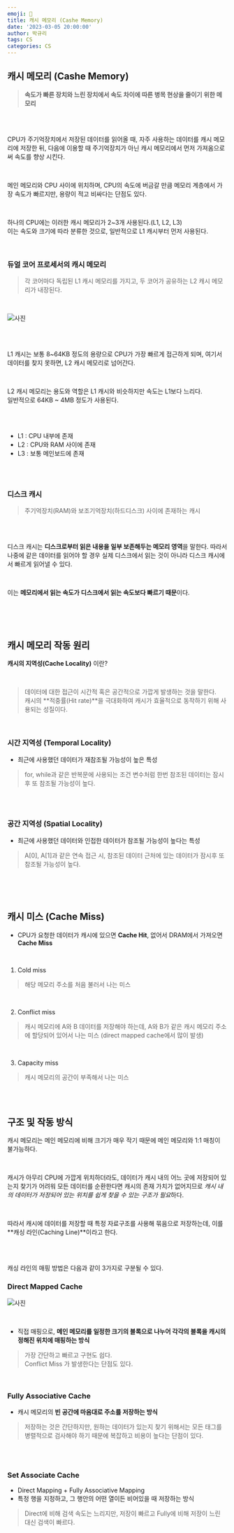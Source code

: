```yaml
---
emoji: 💸
title: 캐시 메모리 (Cashe Memory)
date: '2023-03-05 20:00:00'
author: 박규리
tags: CS 
categories: CS
---
```


## 캐시 메모리 (Cashe Memory)

> **속도가 빠른 장치와 느린 장치에서 속도 차이에 따른 병목 현상을 줄이기 위한 메모리**

</br>
</br>

CPU가 주기억장치에서 저장된 데이터를 읽어올 때, 자주 사용하는 데이터를 캐시 메모리에 저장한 뒤, 다음에 이용할 때 주기억장치가 아닌 캐시 메모리에서 먼저 가져옴으로써 속도를 향상 시킨다. </br>

</br>

메인 메모리와 CPU 사이에 위치하며, CPU의 속도에 버금갈 만큼 메모리 계층에서 가장 속도가 빠르지만, 용량이 적고 비싸다는 단점도 있다. </br>

</br>

하나의 CPU에는 이러한 캐시 메모리가 2~3개 사용된다.(L1, L2, L3) </br>
이는 속도와 크기에 따라 분류한 것으로, 일반적으로 L1 캐시부터 먼저 사용된다. </br>

</br>

### 듀얼 코어 프로세서의 캐시 메모리

> 각 코어마다 독립된 L1 캐시 메모리를 가지고, 두 코어가 공유하는 L2 캐시 메모리가 내장된다. </br>
</br>

![사진](./R1280x0.jpeg)

</br>
</br>

L1 캐시는 보통 8~64KB 정도의 용량으로 CPU가 가장 빠르게 접근하게 되며, 여기서 데이터를 찾지 못하면, L2 캐시 메모리로 넘어간다. </br>

</br>

L2 캐시 메모리는 용도와 역할은 L1 캐시와 비슷하지만 속도는 L1보다 느리다. </br>
일반적으로 64KB ~ 4MB 정도가 사용된다. </br>

</br>
</br>

- L1 : CPU 내부에 존재 </br>
- L2 : CPU와 RAM 사이에 존재 </br>
- L3 : 보통 메인보드에 존재 </br>

</br>
</br>

### 디스크 캐시

> 주기억장치(RAM)와 보조기억장치(하드디스크) 사이에 존재하는 캐시 </br>

</br>
</br>

디스크 캐시는 **디스크로부터 읽은 내용을 일부 보존해두는 메모리 영역**을 말한다. 따라서 나중에 같은 데이터를 읽어야 할 경우 실제 디스크에서 읽는 것이 아니라 디스크 캐시에서 빠르게 읽어낼 수 있다. </br>

</br>

이는 **메모리에서 읽는 속도가 디스크에서 읽는 속도보다 빠르기 때문**이다.

</br>
</br>
</br>

## 캐시 메모리 작동 원리

**캐시의 지역성(Cache Locality)** 이란? </br>

</br>

> 데이터에 대한 접근이 시간적 혹은 공간적으로 가깝게 발생하는 것을 말한다. </br>
> 캐시의 **적중률(Hit rate)**을 극대화하여 캐시가 효율적으로 동작하기 위해 사용되는 성질이다. </br>

</br>

### 시간 지역성 (Temporal Locality)

* 최근에 사용했던 데이터가 재참조될 가능성이 높은 특성

> for, while과 같은 반복문에 사용되는 조건 변수처럼 한번 참조된 데이터는 잠시후 또 참조될 가능성이 높다.

</br>
</br>

### 공간 지역성 (Spatial Locality)

* 최근에 사용했던 데이터와 인접한 데이터가 참조될 가능성이 높다는 특성

> A[0], A[1]과 같은 연속 접근 시, 참조된 데이터 근처에 있는 데이터가 잠시후 또 참조될 가능성이 높다.

</br>
</br>
</br>

## 캐시 미스 (Cache Miss)

* CPU가 요청한 데이터가 캐시에 있으면 **Cache Hit**, 없어서 DRAM에서 가져오면 **Cache Miss**

</br>

1. Cold miss

> 해당 메모리 주소를 처음 불러서 나는 미스 </br>
</br>

2. Conflict miss

> 캐시 메모리에 A와 B 데이터를 저장해야 하는데, A와 B가 같은 캐시 메모리 주소에 할당되어 있어서 나는 미스 (direct mapped cache에서 많이 발생) </br>

</br>

3. Capacity miss

> 캐시 메모리의 공간이 부족해서 나는 미스 

</br>
</br>

## 구조 및 작동 방식

캐시 메모리는 메인 메모리에 비해 크기가 매우 작기 때문에 메인 메모리와 1:1 매칭이 불가능하다. </br>

</br>

캐시가 아무리 CPU에 가깝게 위치하더라도, 데이터가 캐시 내의 어느 곳에 저장되어 있는지 찾기가 어려워 모든 데이터를 순환한다면 캐시의 존재 가치가 없어지므로 *캐시 내의 데이터가 저장되어 있는 위치를 쉽게 찾을 수 있는 구조가 필요*하다. </br>

</br>

따라서 캐시에 데이터를 저장할 때 특정 자료구조를 사용해 묶음으로 저장하는데, 이를 **캐싱 라인(Caching Line)**이라고 한다.

</br>
</br>

캐싱 라인의 매핑 방법은 다음과 같이 3가지로 구분될 수 있다.


### Direct Mapped Cache

![사진](./direct.png)

</br>

* 직접 매핑으로, **메인 메모리를 일정한 크기의 블록으로 나누어 각각의 블록을 캐시의 정해진 위치에 매핑하는 방식**

> 가장 간단하고 빠르고 구현도 쉽다. </br>
> Conflict Miss 가 발생한다는 단점도 있다. </br>

</br>

### Fully Associative Cache

* 캐시 메모리의 **빈 공간에 마음대로 주소를 저장하는 방식**

> 저장하는 것은 간단하지만, 원하는 데이터가 있는지 찾기 위해서는 모든 태그를 병렬적으로 검사해야 하기 때문에 복잡하고 비용이 높다는 단점이 있다.

</br>
</br>

### Set Associate Cache

* Direct Mapping + Fully Associative Mapping
* 특정 행을 지정하고, 그 행안의 어떤 열이든 비어있을 때 저장하는 방식

> Direct에 비해 검색 속도는 느리지만, 저장이 빠르고 Fully에 비해 저장이 느린 대신 검색이 빠르다.

</br>
</br>

```toc
```